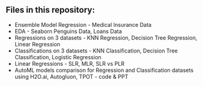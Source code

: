 Files in this repository:
--------------------------
- Ensemble Model Regression - Medical Insurance Data
- EDA - Seaborn Penguins Data, Loans Data
- Regressions on 3 datasets - KNN Regression, Decision Tree Regression, Linear Regression
- Classifications on 3 datasets - KNN Classification, Decision Tree Classification, Logistic Regression
- Linear Regressions - SLR, MLR, SLR vs PLR
- AutoML models comparison for Regression and Classification datasets using H2O.ai, Autogluon, TPOT - code & PPT
